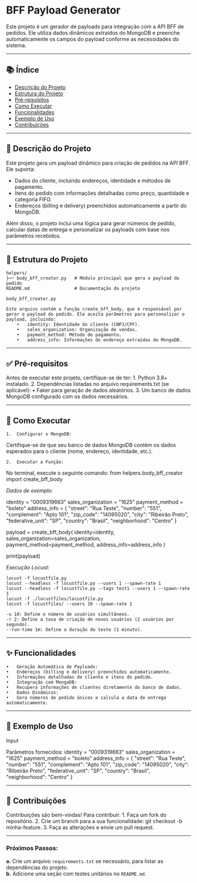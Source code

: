 # BFF Payload Generator

Este projeto é um gerador de payloads para integração com a API BFF de pedidos. Ele utiliza dados dinâmicos extraídos do MongoDB e preenche automaticamente os campos do payload conforme as necessidades do sistema.

---

## 📚 Índice

- [Descrição do Projeto](#-descrição-do-projeto)
- [Estrutura do Projeto](#-estrutura-do-projeto)
- [Pré-requisitos](#-pré-requisitos)
- [Como Executar](#-como-executar)
- [Funcionalidades](#-funcionalidades)
- [Exemplo de Uso](#-exemplo-de-uso)
- [Contribuições](#-contribuições)

---

## 📝 Descrição do Projeto

Este projeto gera um payload dinâmico para criação de pedidos na API BFF. Ele suporta:

- Dados do cliente, incluindo endereços, identidade e métodos de pagamento.
- Itens do pedido com informações detalhadas como preço, quantidade e categoria FIFO.
- Endereços (billing e delivery) preenchidos automaticamente a partir do MongoDB.

Além disso, o projeto inclui uma lógica para gerar números de pedido, calcular datas de entrega e personalizar os payloads com base nos parâmetros recebidos.

---

## 📂 Estrutura do Projeto

```plaintext
helpers/
├── body_bff_creator.py   # Módulo principal que gera o payload do pedido
README.md                 # Documentação do projeto

body_bff_creator.py

Este arquivo contém a função create_bff_body, que é responsável por gerar o payload do pedido. Ele aceita parâmetros para personalizar o payload, incluindo:
	•	identity: Identidade do cliente (CNPJ/CPF).
	•	sales_organization: Organização de vendas.
	•	payment_method: Método de pagamento.
	•	address_info: Informações do endereço extraídas do MongoDB.
```
---
## ✅ Pré-requisitos

Antes de executar este projeto, certifique-se de ter:
	1.	Python 3.8+ instalado.
	2.	Dependências listadas no arquivo requirements.txt (se aplicável):
	•	Faker para geração de dados aleatórios.
	3.	Um banco de dados MongoDB configurado com os dados necessários.

---
## 🚀 Como Executar

	1.	Configurar o MongoDB:
Certifique-se de que seu banco de dados MongoDB contém os dados esperados para o cliente (nome, endereço, identidade, etc.).
	
    2.	Executar a Função:
No terminal, execute o seguinte comando:
from helpers.body_bff_creator import create_bff_body

*Dados de exemplo:*

identity = "0009319663"
sales_organization = "1625"
payment_method = "boleto"
address_info = {
    "street": "Rua Teste",
    "number": "551",
    "complement": "Apto 101",
    "zip_code": "14095020",
    "city": "Ribeirão Preto",
    "federative_unit": "SP",
    "country": "Brasil",
    "neighborhood": "Centro"
}

payload = create_bff_body(
    identity=identity,
    sales_organization=sales_organization,
    payment_method=payment_method,
    address_info=address_info
)

print(payload)

*Execução Locust:*

```plaintext
locust -f locustfile.py
locust --headless -f locustfile.py --users 1 --spawn-rate 1
locust --headless -f locustfile.py --tags test1 --users 1 --spawn-rate 1
locust -f ./locustfiles/locustfile.py
locust -f locustfiles/ --users 10 --spawn-rate 1

-u 10: Define o número de usuários simultâneos.
-r 2: Define a taxa de criação de novos usuários (2 usuários por segundo).
--run-time 1m: Define a duração do teste (1 minuto).
```

---
## ✨ Funcionalidades

	•	Geração Automática de Payloads:
	•	Endereços (billing e delivery) preenchidos automaticamente.
	•	Informações detalhadas de cliente e itens do pedido.
	•	Integração com MongoDB:
	•	Recupera informações de clientes diretamente do banco de dados.
	•	Dados Dinâmicos:
	•	Gera números de pedido únicos e calcula a data de entrega automaticamente.
---
## 🧰 Exemplo de Uso

Input

Parâmetros fornecidos:
identity = "0009319663"
sales_organization = "1625"
payment_method = "boleto"
address_info = {
    "street": "Rua Teste",
    "number": "551",
    "complement": "Apto 101",
    "zip_code": "14095020",
    "city": "Ribeirão Preto",
    "federative_unit": "SP",
    "country": "Brasil",
    "neighborhood": "Centro"
}

---

## 🤝 Contribuições

Contribuições são bem-vindas! Para contribuir:
	1.	Faça um fork do repositório.
	2.	Crie um branch para a sua funcionalidade: git checkout -b minha-feature.
	3.	Faça as alterações e envie um pull request.

---

### Próximos Passos:
**a.** Crie um arquivo `requirements.txt` se necessário, para listar as dependências do projeto.  
**b.** Adicione uma seção com testes unitários no `README.md`.